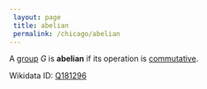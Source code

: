 ```yaml
---
 layout: page
 title: abelian
 permalink: /chicago/abelian
---
```

A [group](https://defsmath.github.io/DefsMath/group) $G$ is **abelian** if its operation is [commutative](https://defsmath.github.io/DefsMath/commutative).

Wikidata ID: [Q181296](https://www.wikidata.org/wiki/Q181296)